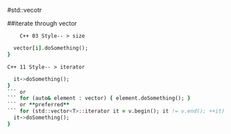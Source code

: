 #std::vecotr

##iterate through vector

        C++ 03 Style-- > size
``` for (int i = 0; i < vector.size(); i++) {
  vector[i].doSomething();
}
```

    C++ 11 Style-- > iterator
``` for (auto it = begin(vector); it != end(vector); ++it) {
  it->doSomething();
}
``` or    
``` for (auto& element : vector) { element.doSomething(); }
``` or **preferred**
``` for (std::vector<T>::iterator it = v.begin(); it != v.end(); ++it) {
  it->doSomething();
}
```
